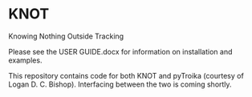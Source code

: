 # KNOT
Knowing Nothing Outside Tracking

Please see the USER GUIDE.docx for information on installation and examples.

This repository contains code for both KNOT and pyTroika (courtesy of Logan D. C. Bishop). Interfacing between the two is coming shortly.

